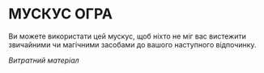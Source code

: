 ﻿# МУСКУС ОГРА

Ви можете використати цей мускус, щоб ніхто не міг вас вистежити звичайними чи магічними засобами до вашого наступного відпочинку.

*Витратний матеріал*